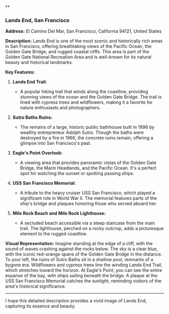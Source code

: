 **

### Lands End, San Francisco

**Address:** 
El Camino Del Mar, San Francisco, California 94121, United States

**Description:**
Lands End is one of the most scenic and historically rich areas in San Francisco, offering breathtaking views of the Pacific Ocean, the Golden Gate Bridge, and rugged coastal cliffs. This area is part of the Golden Gate National Recreation Area and is well-known for its natural beauty and historical landmarks.

**Key Features:**

1. **Lands End Trail:**
   - A popular hiking trail that winds along the coastline, providing stunning views of the ocean and the Golden Gate Bridge. The trail is lined with cypress trees and wildflowers, making it a favorite for nature enthusiasts and photographers.

2. **Sutro Baths Ruins:**
   - The remains of a large, historic public bathhouse built in 1896 by wealthy entrepreneur Adolph Sutro. Though the baths were destroyed by a fire in 1966, the concrete ruins remain, offering a glimpse into San Francisco's past.

3. **Eagle's Point Overlook:**
   - A viewing area that provides panoramic vistas of the Golden Gate Bridge, the Marin Headlands, and the Pacific Ocean. It's a perfect spot for watching the sunset or spotting passing ships.

4. **USS San Francisco Memorial:**
   - A tribute to the heavy cruiser USS San Francisco, which played a significant role in World War II. The memorial features parts of the ship's bridge and plaques honoring those who served aboard her.

5. **Mile Rock Beach and Mile Rock Lighthouse:**
   - A secluded beach accessible via a steep staircase from the main trail. The lighthouse, perched on a rocky outcrop, adds a picturesque element to the rugged coastline.

**Visual Representation:**
Imagine standing at the edge of a cliff, with the sound of waves crashing against the rocks below. The sky is a clear blue, with the iconic red-orange spans of the Golden Gate Bridge in the distance. To your left, the ruins of Sutro Baths sit in a shallow pool, remnants of a bygone era. Wildflowers and cypress trees line the winding Lands End Trail, which stretches toward the horizon. At Eagle's Point, you can see the entire expanse of the bay, with ships sailing beneath the bridge. A plaque at the USS San Francisco Memorial catches the sunlight, reminding visitors of the area's historical significance.

---

I hope this detailed description provides a vivid image of Lands End, capturing its essence and beauty.